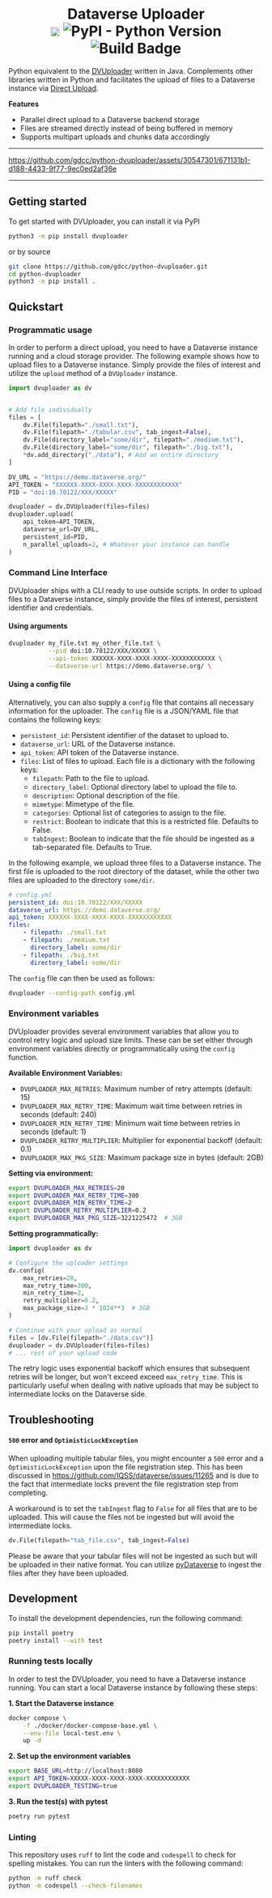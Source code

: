 <h1 align="center">
  Dataverse Uploader</br>
  <a href="https://badge.fury.io/py/dvuploader"><img src="https://badge.fury.io/py/dvuploader.svg" alt="PyPI version" height="18"></a>
  <img alt="PyPI - Python Version" src="https://img.shields.io/pypi/pyversions/dvuploader">
  <img src="https://github.com/gdcc/python-dvuploader/actions/workflows/test.yml/badge.svg" alt="Build Badge">
</h1>

Python equivalent to the [DVUploader](https://github.com/GlobalDataverseCommunityConsortium/dataverse-uploader) written in Java. Complements other libraries written in Python and facilitates the upload of files to a Dataverse instance via [Direct Upload](https://guides.dataverse.org/en/latest/developers/s3-direct-upload-api.html).

**Features**

* Parallel direct upload to a Dataverse backend storage
* Files are streamed directly instead of being buffered in memory
* Supports multipart uploads and chunks data accordingly

-----

https://github.com/gdcc/python-dvuploader/assets/30547301/671131b1-d188-4433-9f77-9ec0ed2af36e

-----

## Getting started

To get started with DVUploader, you can install it via PyPI

```bash
python3 -m pip install dvuploader
```

or by source

```bash
git clone https://github.com/gdcc/python-dvuploader.git
cd python-dvuploader
python3 -m pip install .
```

## Quickstart

### Programmatic usage

In order to perform a direct upload, you need to have a Dataverse instance running and a cloud storage provider. The following example shows how to upload files to a Dataverse instance. Simply provide the files of interest and utilize the `upload` method of a `DVUploader` instance.

```python
import dvuploader as dv


# Add file individually
files = [
    dv.File(filepath="./small.txt"),
    dv.File(filepath="./tabular.csv", tab_ingest=False),
    dv.File(directory_label="some/dir", filepath="./medium.txt"),
    dv.File(directory_label="some/dir", filepath="./big.txt"),
    *dv.add_directory("./data"), # Add an entire directory
]

DV_URL = "https://demo.dataverse.org/"
API_TOKEN = "XXXXXX-XXXX-XXXX-XXXX-XXXXXXXXXXXX"
PID = "doi:10.70122/XXX/XXXXX"

dvuploader = dv.DVUploader(files=files)
dvuploader.upload(
    api_token=API_TOKEN,
    dataverse_url=DV_URL,
    persistent_id=PID,
    n_parallel_uploads=2, # Whatever your instance can handle
)
```

### Command Line Interface

DVUploader ships with a CLI ready to use outside scripts. In order to upload files to a Dataverse instance, simply provide the files of interest, persistent identifier and credentials.

#### Using arguments

```bash
dvuploader my_file.txt my_other_file.txt \
           --pid doi:10.70122/XXX/XXXXX \
           --api-token XXXXXX-XXXX-XXXX-XXXX-XXXXXXXXXXXX \
           --dataverse-url https://demo.dataverse.org/ \
```

#### Using a config file

Alternatively, you can also supply a `config` file that contains all necessary information for the uploader. The `config` file is a JSON/YAML file that contains the following keys:

* `persistent_id`: Persistent identifier of the dataset to upload to.
* `dataverse_url`: URL of the Dataverse instance.
* `api_token`: API token of the Dataverse instance.
* `files`: List of files to upload. Each file is a dictionary with the following keys:
  * `filepath`: Path to the file to upload.
  * `directory_label`: Optional directory label to upload the file to.
  * `description`: Optional description of the file.
  * `mimetype`: Mimetype of the file.
  * `categories`: Optional list of categories to assign to the file.
  * `restrict`: Boolean to indicate that this is a restricted file. Defaults to False.
  * `tabIngest`: Boolean to indicate that the file should be ingested as a tab-separated file. Defaults to True.

In the following example, we upload three files to a Dataverse instance. The first file is uploaded to the root directory of the dataset, while the other two files are uploaded to the directory `some/dir`.

```yaml
# config.yml
persistent_id: doi:10.70122/XXX/XXXXX
dataverse_url: https://demo.dataverse.org/
api_token: XXXXXX-XXXX-XXXX-XXXX-XXXXXXXXXXXX
files:
    - filepath: ./small.txt
    - filepath: ./medium.txt
      directory_label: some/dir
    - filepath: ./big.txt
      directory_label: some/dir
```

The `config` file can then be used as follows:

```bash
dvuploader --config-path config.yml
```

### Environment variables

DVUploader provides several environment variables that allow you to control retry logic and upload size limits. These can be set either through environment variables directly or programmatically using the `config` function.

**Available Environment Variables:**
- `DVUPLOADER_MAX_RETRIES`: Maximum number of retry attempts (default: 15)
- `DVUPLOADER_MAX_RETRY_TIME`: Maximum wait time between retries in seconds (default: 240)
- `DVUPLOADER_MIN_RETRY_TIME`: Minimum wait time between retries in seconds (default: 1)
- `DVUPLOADER_RETRY_MULTIPLIER`: Multiplier for exponential backoff (default: 0.1)
- `DVUPLOADER_MAX_PKG_SIZE`: Maximum package size in bytes (default: 2GB)

**Setting via environment:**
```bash
export DVUPLOADER_MAX_RETRIES=20
export DVUPLOADER_MAX_RETRY_TIME=300
export DVUPLOADER_MIN_RETRY_TIME=2
export DVUPLOADER_RETRY_MULTIPLIER=0.2
export DVUPLOADER_MAX_PKG_SIZE=3221225472  # 3GB
```

**Setting programmatically:**
```python
import dvuploader as dv

# Configure the uploader settings
dv.config(
    max_retries=20,
    max_retry_time=300,
    min_retry_time=2,
    retry_multiplier=0.2,
    max_package_size=3 * 1024**3  # 3GB
)

# Continue with your upload as normal
files = [dv.File(filepath="./data.csv")]
dvuploader = dv.DVUploader(files=files)
# ... rest of your upload code
```

The retry logic uses exponential backoff which ensures that subsequent retries will be longer, but won't exceed exceed `max_retry_time`. This is particularly useful when dealing with native uploads that may be subject to intermediate locks on the Dataverse side.

## Troubleshooting

#### `500` error and `OptimisticLockException`

When uploading multiple tabular files, you might encounter a `500` error and a `OptimisticLockException` upon the file registration step. This has been discussed in https://github.com/IQSS/dataverse/issues/11265 and is due to the fact that intermediate locks prevent the file registration step from completing.

A workaround is to set the `tabIngest` flag to `False` for all files that are to be uploaded. This will cause the files not be ingested but will avoid the intermediate locks.

```python
dv.File(filepath="tab_file.csv", tab_ingest=False)
```

Please be aware that your tabular files will not be ingested as such but will be uploaded in their native format. You can utilize [pyDataverse](https://github.com/gdcc/pyDataverse/blob/693d0ff8d2849eccc32f9e66228ee8976109881a/pyDataverse/api.py#L2475) to ingest the files after they have been uploaded.

## Development

To install the development dependencies, run the following command:

```bash
pip install poetry
poetry install --with test
```

### Running tests locally

In order to test the DVUploader, you need to have a Dataverse instance running. You can start a local Dataverse instance by following these steps:

**1. Start the Dataverse instance**

```bash
docker compose \
    -f ./docker/docker-compose-base.yml \
    --env-file local-test.env \
    up -d
```

**2. Set up the environment variables**

```bash
export BASE_URL=http://localhost:8080
export API_TOKEN=XXXXX-XXXX-XXXX-XXXX-XXXXXXXXXXXX
export DVUPLOADER_TESTING=true
```

**3. Run the test(s) with pytest**

```bash
poetry run pytest
```

### Linting

This repository uses `ruff` to lint the code and `codespell` to check for spelling mistakes. You can run the linters with the following command:

```bash
python -m ruff check
python -m codespell --check-filenames
```
